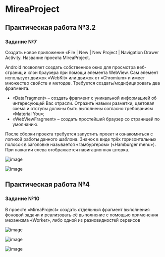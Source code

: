 # MireaProject

## Практическая работа №3.2

### Задание №7

Создать новое приложение «File | New | New Project | Navigation Drawer Activity.
Название проекта MireaProject.

Android позволяет создать собственное окно для просмотра веб-страниц и
клон браузера при помощи элемента WebView. Сам элемент использует движок
«WebKit» или движок от «Chromium» и имеет множество свойств и методов.
Требуется создать/модифицировать два фрагмента.

- «DataFragment» – создать фрагмент с уникальной информацией об
интересующей Вас отрасли. Отразить навыки разметки, цветовая схема и отступы
должны быть выполнены согласно требованиям «Material You»;
- «WebViewFragment» – создать простейший браузер со страницей по
умолчанию.

После сборки проекта требуется запустить проект и ознакомиться с логикой
работы данного шаблона. Значок в виде трёх горизонтальных полосок в заголовке
называется «гамбургером» («Hamburger menu»). При нажатии слева отображается
навигационная шторка.

![image](https://github.com/user-attachments/assets/a22c3729-0b52-4f4e-b8a5-fab425b4f186)

![image](https://github.com/user-attachments/assets/16163378-b382-4ea2-9069-276e0af6a22d)

## Практическая работа №4

### Задание №10

В проекте «MireaProject» создать отдельный фрагмент выполнения фоновой задачи и реализовать её выполнение с помощью применения механизма «Worker», либо одной из разновидностей сервисов

![image](https://github.com/user-attachments/assets/52833a71-717f-40ea-8dd6-47b92f888dc2)

![image](https://github.com/user-attachments/assets/f104f56f-0e6f-4fe5-86f9-9fc77abdcda6)

![image](https://github.com/user-attachments/assets/d0b795c4-4be6-4fb3-9a0d-0de83bd34abd)


